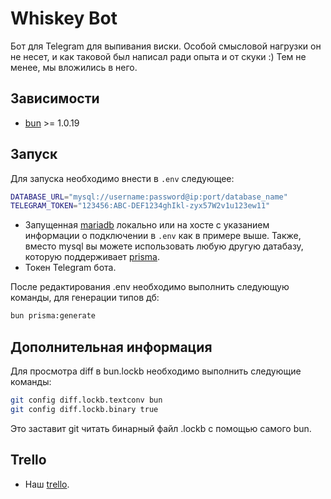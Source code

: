 # Whiskey Bot
Бот для Telegram для выпивания виски. Особой смысловой нагрузки он не несет, и как таковой был написал ради опыта и от скуки :) Тем не менее, мы вложились в него.

## Зависимости
- [bun](https://bun.sh) >= 1.0.19

## Запуск
Для запуска необходимо внести в `.env` следующее: 
```sh
DATABASE_URL="mysql://username:password@ip:port/database_name"
TELEGRAM_TOKEN="123456:ABC-DEF1234ghIkl-zyx57W2v1u123ew11"
```

- Запущенная [mariadb](https://mariadb.org/) локально или на хосте с указанием информации о подключении в `.env` как в примере выше. Также, вместо mysql вы можете использовать любую другую датабазу, которую поддерживает [prisma](https://www.prisma.io/docs/orm/reference/supported-databases).
- Токен Telegram бота.


После редактирования .env необходимо выполнить следующую команды, для генерации типов дб:
```sh
bun prisma:generate
```

## Дополнительная информация
Для просмотра diff в bun.lockb необходимо выполнить следующие команды: 
```sh
git config diff.lockb.textconv bun
git config diff.lockb.binary true
```
Это заставит git читать бинарный файл .lockb с помощью самого bun.

## Trello
- Наш [trello](https://trello.com/b/GVG9J3hm/whiskybot).
